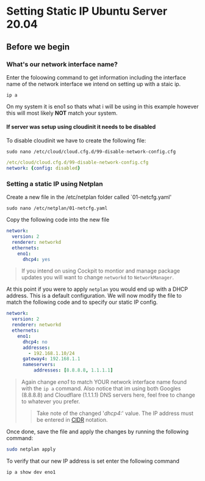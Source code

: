 # Setting Static IP Ubuntu Server 20.04

## Before we begin

### What's our network interface name?

Enter the foloowing command to get information including the interface name of the network interface we intend on setting up with a staic ip.  
  
```shell
ip a
```
On my system it is eno1 so thats what i will be using in this example however this will most likely **NOT** match your system.

#### If server was setup using cloudinit it needs to be disabled
To disable cloudinit we have to create the following file:
```shell
sudo nano /etc/cloud/cloud.cfg.d/99-disable-network-config.cfg
```
```yaml
/etc/cloud/cloud.cfg.d/99-disable-network-config.cfg
network: {config: disabled}
```
### Setting a static IP using Netplan

Create a new file in the /etc/netplan folder called `01-netcfg.yaml'
```shell
sudo nano /etc/netplan/01-netcfg.yaml
```
Copy the following code into the new file
```yaml
network:
  version: 2
  renderer: networkd
  ethernets:
    eno1:
      dhcp4: yes
```

> If you intend on using Cockpit to montior and manage package updates you will want to change `networkd` to `NetworkManager`.
  


At this point if you were to apply `netplan` you would end up with a DHCP address. This is a default configuration. We will now modify the file to match the following code and to specify our static IP config.
  


```yaml
network:
  version: 2
  renderer: networkd
  ethernets:
    eno1:
      dhcp4: no
      addresses:
        - 192.168.1.10/24
      gateway4: 192.168.1.1
      nameservers:
          addresses: [8.8.8.8, 1.1.1.1]
```
  

> Again change *eno1* to match YOUR network interface name found with the `ip a` command. Also notice that im using both Googles (8.8.8.8) and Cloudflare (1.1.1.1) DNS servers here, feel free to change to whatever you prefer.
>
>>Take note of the changed '*dhcp4:*' value. The IP address must be entered in [CIDR](https://account.arin.net/public/cidrCalculator) notation.
  
Once done, save the file and apply the changes by running the following command:
  
```bash
sudo netplan apply
```

To verify that our new IP address is set enter the following command

```shell
ip a show dev eno1
```